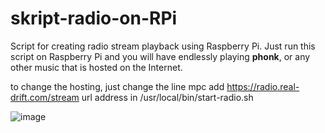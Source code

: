 # skript-radio-on-RPi
Script for creating radio stream playback using Raspberry Pi. Just run this script on Raspberry Pi and you will have endlessly playing **phonk**, or any other music that is hosted on the Internet.

to change the hosting, just change the line mpc add https://radio.real-drift.com/stream url address in /usr/local/bin/start-radio.sh

![image](https://github.com/user-attachments/assets/1da1b9e2-f21a-4e90-8ccb-aa49e5d6fe17)

